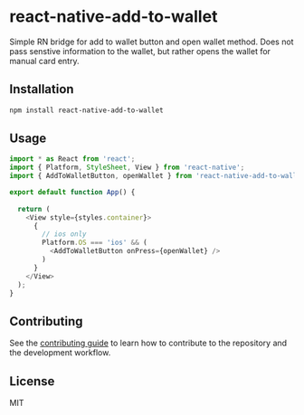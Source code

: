 # react-native-add-to-wallet

Simple RN bridge for add to wallet button and open wallet method.
Does not pass senstive information to the wallet, but rather opens the wallet for manual card entry.

## Installation

```sh
npm install react-native-add-to-wallet
```

## Usage

```js
import * as React from 'react';
import { Platform, StyleSheet, View } from 'react-native';
import { AddToWalletButton, openWallet } from 'react-native-add-to-wallet';

export default function App() {
  
  return (
    <View style={styles.container}>
      {
        // ios only
        Platform.OS === 'ios' && (
          <AddToWalletButton onPress={openWallet} />
        )
      } 
    </View>
  );
}

```


## Contributing

See the [contributing guide](CONTRIBUTING.md) to learn how to contribute to the repository and the development workflow.

## License

MIT
